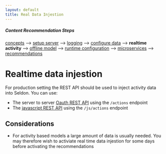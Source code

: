 ```yaml
---
layout: default
title: Real Data Injestion
---
```


##### Content Recommendation Steps

[concepts](/concepts.html) --> [setup server](/seldon-server-setup.html) --> [logging](/seldon-logging.html) --> [configure data](/item-recommendation-data.html) --> **realtime activity** --> [offline model](/offline-models.html) --> [runtime configuration](/runtime-recommendation.html) --> [microservices](pluggable-recommendation-algorithms.html) --> [recommendations](api.html)

# Realtime data injestion

For production setting the REST API should be used to inject activity data into Seldon. You can use:

 * The server to server [Oauth REST API](/api-oauth.html) using the ```/actions``` endpoint
 * The [javascript REST API](/api-javascript.html) using the ```/js/actions``` endpoint

## Considerations

 * For activity based models a large amount of data is usually needed. You may therefore wish to activiate real time data injestion for some days before activating the recommendations






